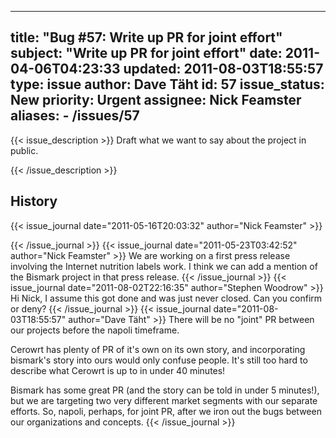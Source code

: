 
---
title: "Bug #57: Write up PR for joint effort"
subject: "Write up PR for joint effort"
date: 2011-04-06T04:23:33
updated: 2011-08-03T18:55:57
type: issue
author: Dave Täht
id: 57
issue_status: New
priority: Urgent
assignee: Nick Feamster
aliases:
    - /issues/57
---

{{< issue_description >}}
Draft what we want to say about the project in public.


{{< /issue_description >}}

## History
{{< issue_journal date="2011-05-16T20:03:32" author="Nick Feamster" >}}

{{< /issue_journal >}}
{{< issue_journal date="2011-05-23T03:42:52" author="Nick Feamster" >}}
We are working on a first press release involving the Internet nutrition
labels work. I think we can add a mention of the Bismark project in that
press release.
{{< /issue_journal >}}
{{< issue_journal date="2011-08-02T22:16:35" author="Stephen Woodrow" >}}
Hi Nick, I assume this got done and was just never closed. Can you
confirm or deny?
{{< /issue_journal >}}
{{< issue_journal date="2011-08-03T18:55:57" author="Dave Täht" >}}
There will be no "joint" PR between our projects before the napoli
timeframe.

Cerowrt has plenty of PR of it's own on its own story, and incorporating
bismark's story into ours would only confuse people. It's still too hard
to describe what Cerowrt is up to in under 40 minutes!

Bismark has some great PR (and the story can be told in under 5
minutes!), but we are targeting two very different market segments with
our separate efforts. So, napoli, perhaps, for joint PR, after we iron
out the bugs between our organizations and concepts.
{{< /issue_journal >}}

